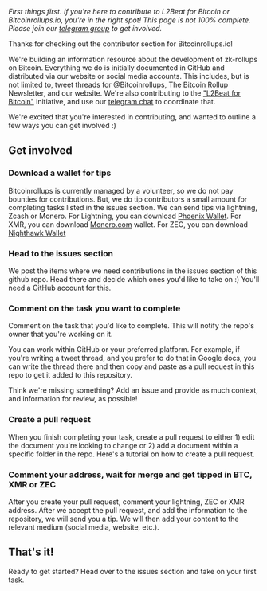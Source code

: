 _First things first. If you're here to contribute to L2Beat for Bitcoin or Bitcoinrollups.io, you're in the right spot! This page is not 100% complete. Please join our [telegram group](https://t.me/+8rv-1I2gkmQ4ZmJh) to get involved._

Thanks for checking out the contributor section for Bitcoinrollups.io!

We're building an information resource about the development of zk-rollups on Bitcoin. Everything we do is initially documented in GitHub and distributed via our website or social media accounts. This includes, but is not limited to, tweet threads for @Bitcoinrollups, The Bitcoin Rollup Newsletter, and our website. We're also contributing to the ["L2Beat for Bitcoin"](https://twitter.com/BitcoinRollups/status/1719181008640045473) initiative, and use our [telegram chat](https://t.me/+8rv-1I2gkmQ4ZmJh) to coordinate that.

We're excited that you're interested in contributing, and wanted to outline a few ways you can get involved :)

## Get involved

### Download a wallet for tips

Bitcoinrollups is currently managed by a volunteer, so we do not pay bounties for contributions. But, we do tip contributors a small amount for completing tasks listed in the issues section. We can send tips via lightning, Zcash or Monero. For Lightning, you can download [Phoenix Wallet](https://phoenix.acinq.co/). For XMR, you can download [Monero.com](http://monero.com/) wallet. For ZEC, you can download [Nighthawk Wallet](nighthawkwallet.com)

### Head to the issues section

We post the items where we need contributions in the issues section of this github repo. Head there and decide which ones you'd like to take on :) You'll need a GitHub account for this.

### Comment on the task you want to complete

Comment on the task that you'd like to complete. This will notify the repo's owner that you're working on it.

You can work within GitHub or your preferred platform. For example, if you're writing a tweet thread, and you prefer to do that in Google docs, you can write the thread there and then copy and paste as a pull request in this repo to get it added to this repository.

Think we're missing something? Add an issue and provide as much context, and information for review, as possible!

### Create a pull request 

When you finish completing your task, create a pull request to either 1) edit the document you're looking to change or 2) add a document within a specific folder in the repo. Here's a tutorial on how to create a pull request.

### Comment your address, wait for merge and get tipped in BTC, XMR or ZEC

After you create your pull request, comment your lightning, ZEC or XMR address. After we accept the pull request, and add the information to the repository, we will send you a tip. We will then add your content to the relevant medium (social media, website, etc.).

## That's it!

Ready to get started? Head over to the issues section and take on your first task.
